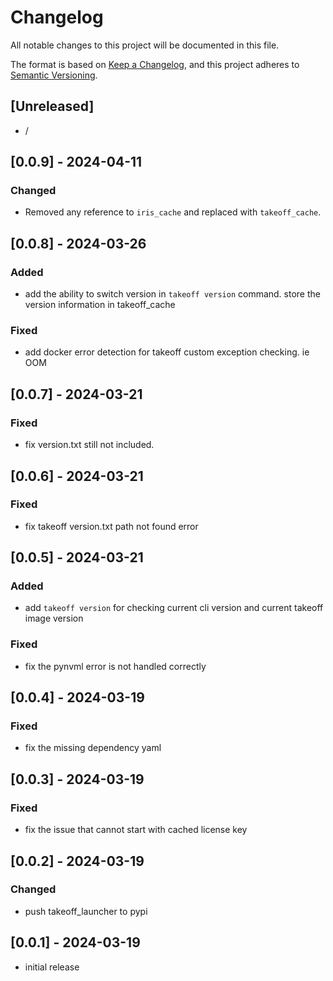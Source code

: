 # Changelog

All notable changes to this project will be documented in this file.

The format is based on [Keep a Changelog],
and this project adheres to [Semantic Versioning].

## [Unreleased]

- /

## [0.0.9] - 2024-04-11

### Changed

- Removed any reference to `iris_cache` and replaced with `takeoff_cache`.


## [0.0.8] - 2024-03-26

### Added

- add the ability to switch version in `takeoff version` command. store the version information in takeoff_cache 

### Fixed 

- add docker error detection for takeoff custom exception checking. ie OOM

## [0.0.7] - 2024-03-21

### Fixed

- fix version.txt still not included.

## [0.0.6] - 2024-03-21

### Fixed

- fix takeoff version.txt path not found error 


## [0.0.5] - 2024-03-21

### Added

- add `takeoff version` for checking current cli version and current takeoff image version 

### Fixed

- fix the pynvml error is not handled correctly 

## [0.0.4] - 2024-03-19

### Fixed

- fix the missing dependency yaml 

## [0.0.3] - 2024-03-19

### Fixed

- fix the issue that cannot start with cached license key  

## [0.0.2] - 2024-03-19

### Changed

- push takeoff_launcher to pypi

## [0.0.1] - 2024-03-19

- initial release

<!-- Links -->
[keep a changelog]: https://keepachangelog.com/en/1.0.0/
[semantic versioning]: https://semver.org/spec/v2.0.0.html
